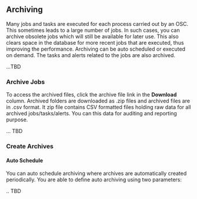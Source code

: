 ## Archiving

Many jobs and tasks are executed for each process carried out by an OSC. This sometimes leads to a large number of jobs. In such cases, you can archive obsolete jobs which will still be available for later use. This also clears space in the database for more recent jobs that are executed, thus improving the performance. Archiving can be auto scheduled or executed on demand. The tasks and alerts related to the jobs are also archived.

...TBD

### Archive Jobs
To access the archived files, click the archive file link in the **Download** column. Archived folders are downloaded as .zip files and archived files are in .csv format. It zip file contains CSV formatted files holding raw data for all archived jobs/tasks/alerts. You can this data for auditing and reporting purpose.

... TBD

### Create Archives
#### Auto Schedule
You can auto schedule archiving where archives are automatically created periodically. You are able to define auto archiving using two parameters:

.. TBD
